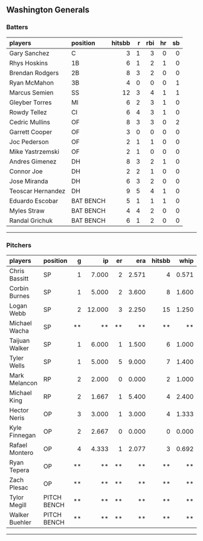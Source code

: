 ## Washington Generals

### Batters

 
|players           |position  | hitsbb|  r| rbi| hr| sb| 
|:-----------------|:---------|------:|--:|---:|--:|--:| 
|Gary Sanchez      |C         |      3|  1|   3|  0|  0| 
|Rhys Hoskins      |1B        |      6|  1|   2|  1|  0| 
|Brendan Rodgers   |2B        |      8|  3|   2|  0|  0| 
|Ryan McMahon      |3B        |      4|  0|   0|  0|  1| 
|Marcus Semien     |SS        |     12|  3|   4|  1|  1| 
|Gleyber Torres    |MI        |      6|  2|   3|  1|  0| 
|Rowdy Tellez      |CI        |      6|  4|   3|  1|  0| 
|Cedric Mullins    |OF        |      8|  3|   3|  0|  2| 
|Garrett Cooper    |OF        |      3|  0|   0|  0|  0| 
|Joc Pederson      |OF        |      2|  1|   1|  0|  0| 
|Mike Yastrzemski  |OF        |      2|  1|   0|  0|  0| 
|Andres Gimenez    |DH        |      8|  3|   2|  1|  0| 
|Connor Joe        |DH        |      2|  2|   1|  0|  0| 
|Jose Miranda      |DH        |      6|  3|   2|  0|  0| 
|Teoscar Hernandez |DH        |      9|  5|   4|  1|  0| 
|Eduardo Escobar   |BAT BENCH |      5|  1|   1|  1|  0| 
|Myles Straw       |BAT BENCH |      4|  4|   2|  0|  0| 
|Randal Grichuk    |BAT BENCH |      6|  1|   2|  0|  0| 


* * *

### Pitchers

 
|players        |position    |  g|     ip| er|   era| hitsbb|  whip| so|  w| sv| 
|:--------------|:-----------|--:|------:|--:|-----:|------:|-----:|--:|--:|--:| 
|Chris Bassitt  |SP          |  1|  7.000|  2| 2.571|      4| 0.571| 11|  0|  0| 
|Corbin Burnes  |SP          |  1|  5.000|  2| 3.600|      8| 1.600|  5|  0|  0| 
|Logan Webb     |SP          |  2| 12.000|  3| 2.250|     15| 1.250|  7|  1|  0| 
|Michael Wacha  |SP          | **|     **| **|    **|     **|    **| **| **| **| 
|Taijuan Walker |SP          |  1|  6.000|  1| 1.500|      6| 1.000|  5|  0|  0| 
|Tyler Wells    |SP          |  1|  5.000|  5| 9.000|      7| 1.400|  4|  0|  0| 
|Mark Melancon  |RP          |  2|  2.000|  0| 0.000|      2| 1.000|  2|  0|  1| 
|Michael King   |RP          |  2|  1.667|  1| 5.400|      4| 2.400|  2|  0|  0| 
|Hector Neris   |OP          |  3|  3.000|  1| 3.000|      4| 1.333|  2|  1|  1| 
|Kyle Finnegan  |OP          |  2|  2.667|  0| 0.000|      0| 0.000|  1|  0|  1| 
|Rafael Montero |OP          |  4|  4.333|  1| 2.077|      3| 0.692|  2|  0|  1| 
|Ryan Tepera    |OP          | **|     **| **|    **|     **|    **| **| **| **| 
|Zach Plesac    |OP          | **|     **| **|    **|     **|    **| **| **| **| 
|Tylor Megill   |PITCH BENCH | **|     **| **|    **|     **|    **| **| **| **| 
|Walker Buehler |PITCH BENCH | **|     **| **|    **|     **|    **| **| **| **| 


* * *



